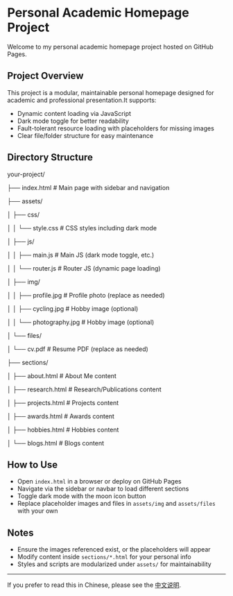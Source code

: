 # Personal Academic Homepage Project

Welcome to my personal academic homepage project hosted on GitHub Pages.

## Project Overview

This project is a modular, maintainable personal homepage designed for academic and professional presentation.It supports:

- Dynamic content loading via JavaScript
- Dark mode toggle for better readability
- Fault-tolerant resource loading with placeholders for missing images
- Clear file/folder structure for easy maintenance

## Directory Structure


your-project/

├── index.html              # Main page with sidebar and navigation

├── assets/

│   ├── css/

│   │   └── style.css       # CSS styles including dark mode

│   ├── js/

│   │   ├── main.js         # Main JS (dark mode toggle, etc.)

│   │   └── router.js       # Router JS (dynamic page loading)

│   ├── img/

│   │   ├── profile.jpg     # Profile photo (replace as needed)

│   │   ├── cycling.jpg     # Hobby image (optional)

│   │   └── photography.jpg # Hobby image (optional)

│   └── files/

│       └── cv.pdf          # Resume PDF (replace as needed)

├── sections/

│   ├── about.html          # About Me content

│   ├── research.html       # Research/Publications content

│   ├── projects.html       # Projects content

│   ├── awards.html         # Awards content

│   ├── hobbies.html        # Hobbies content

│   └── blogs.html          # Blogs content


## How to Use

- Open `index.html` in a browser or deploy on GitHub Pages
- Navigate via the sidebar or navbar to load different sections
- Toggle dark mode with the moon icon button
- Replace placeholder images and files in `assets/img` and `assets/files` with your own

## Notes

- Ensure the images referenced exist, or the placeholders will appear
- Modify content inside `sections/*.html` for your personal info
- Styles and scripts are modularized under `assets/` for maintainability

---

If you prefer to read this in Chinese, please see the [中文说明](README_CN.md).

